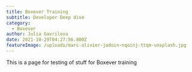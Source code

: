 ```yaml
---
title: Boxever Training
subtitle: Developer Deep dive
category:
  - Boxever
author: Julia Gavrilova
date: 2021-10-29T04:27:56.800Z
featureImage: /uploads/marc-olivier-jodoin-nqoinj-ttqm-unsplash.jpg
---
```

This is a page for testing of stuff for Boxever training